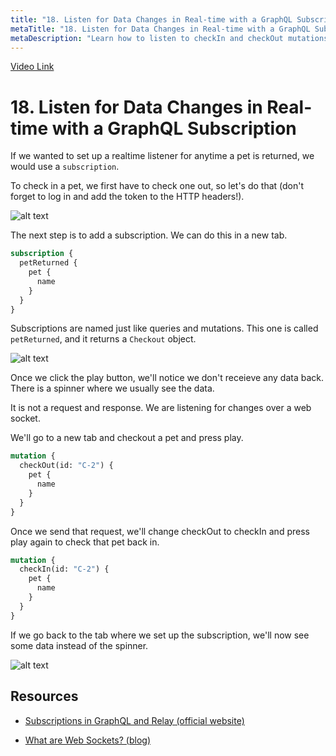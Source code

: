 ```yaml
---
title: "18. Listen for Data Changes in Real-time with a GraphQL Subscription"
metaTitle: "18. Listen for Data Changes in Real-time with a GraphQL Subscription"
metaDescription: "Learn how to listen to checkIn and checkOut mutations in real time."
---
```


[Video Link](https://egghead.io/lessons/graphql-listen-for-data-changes-in-real-time-with-a-graphql-subscription)

# 18. Listen for Data Changes in Real-time with a GraphQL Subscription

If we wanted to set up a realtime listener for anytime a pet is returned, we would use a `subscription`.

To check in a pet, we first have to check one out, so let's do that (don't forget to log in and add the token to the HTTP headers!).

![alt text](https://i.ibb.co/j4209kV/scrnli-1-27-2020-10-16-20-AM.png)

The next step is to add a subscription. We can do this in a new tab.

```graphql
subscription {
  petReturned {
    pet {
      name
    }
  }
}
```

Subscriptions are named just like queries and mutations. This one is called `petReturned`, and it returns a `Checkout` object.

![alt text](https://i.ibb.co/xDzcBR1/scrnli-1-27-2020-10-21-42-AM.png)

Once we click the play button, we'll notice we don't receieve any data back. There is a spinner where we usually see the data.

It is not a request and response. We are listening for changes over a web socket.

We'll go to a new tab and checkout a pet and press play.

```graphql
mutation {
  checkOut(id: "C-2") {
    pet {
      name
    }
  }
}
```

Once we send that request, we'll change checkOut to checkIn and press play again to check that pet back in.

```graphql
mutation {
  checkIn(id: "C-2") {
    pet {
      name
    }
  }
}
```

If we go back to the tab where we set up the subscription, we'll now see some data instead of the spinner.

![alt text](https://i.ibb.co/P94SzB3/scrnli-1-27-2020-10-38-18-AM.png)

## Resources

- [Subscriptions in GraphQL and Relay (official website)](https://graphql.org/blog/subscriptions-in-graphql-and-relay/)

- [What are Web Sockets? (blog)](https://medium.com/@dominik.t/what-are-web-sockets-what-about-rest-apis-b9c15fd72aac)
